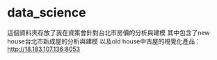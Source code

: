 # data_science
這個資料夾存放了我在資策會針對台北市房價的分析與建模
其中包含了new house台北市新成屋的分析與建模
以及old house中古屋的視覺化產品：http://18.183.107.136:8053
